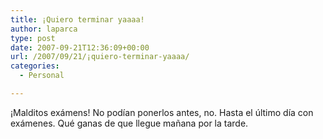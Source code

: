```yaml
---
title: ¡Quiero terminar yaaaa!
author: laparca
type: post
date: 2007-09-21T12:36:09+00:00
url: /2007/09/21/¡quiero-terminar-yaaaa/
categories:
  - Personal

---
```

¡Malditos exámens! No podían ponerlos antes, no. Hasta el último día con exámenes. Qué ganas de que llegue mañana por la tarde.